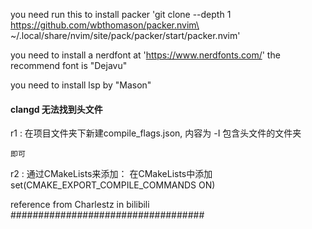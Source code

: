 you need run this to install packer
'git clone --depth 1 https://github.com/wbthomason/packer.nvim\
 ~/.local/share/nvim/site/pack/packer/start/packer.nvim'

 you need to install a nerdfont at 'https://www.nerdfonts.com/'
 the recommend font is "Dejavu"
 
 you need to install lsp by "Mason"


#### clangd  无法找到头文件
r1 :
    在项目文件夹下新建compile_flags.json, 内容为
    -I
    包含头文件的文件夹

    即可
r2 :
    通过CMakeLists来添加：
    在CMakeLists中添加 set(CMAKE_EXPORT_COMPILE_COMMANDS ON)

reference from Charlestz in bilibili
###################################
